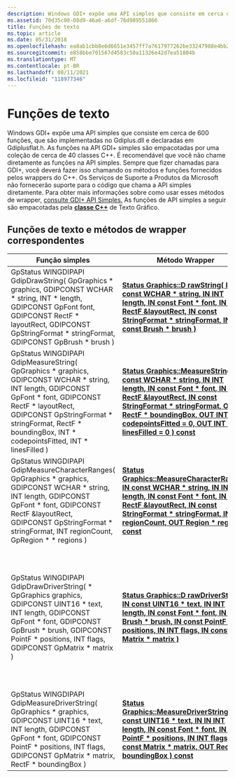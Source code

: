 ```yaml
---
description: Windows GDI+ expõe uma API simples que consiste em cerca de 600 funções. Essas funções de API simples são empacotadas pela classe C++ de Texto Gráfico.
ms.assetid: 70d35c08-08d9-46a6-a6df-76d989551866
title: Funções de texto
ms.topic: article
ms.date: 05/31/2018
ms.openlocfilehash: ea8ab1cbb8e6d6651e3457ff7a7617977262be33247988e4bb221a4596e02002
ms.sourcegitcommit: e858bbe701567d4583c50a11326e42d7ea51804b
ms.translationtype: MT
ms.contentlocale: pt-BR
ms.lasthandoff: 08/11/2021
ms.locfileid: "118977346"
---
```

# <a name="text-functions"></a>Funções de texto

Windows GDI+ expõe uma API simples que consiste em cerca de 600 funções, que são implementadas no Gdiplus.dll e declaradas em Gdiplusflat.h. As funções na API GDI+ simples são empacotadas por uma coleção de cerca de 40 classes C++. É recomendável que você não chame diretamente as funções na API simples. Sempre que fizer chamadas para GDI+, você deverá fazer isso chamando os métodos e funções fornecidos pelos wrappers do C++. Os Serviços de Suporte a Produtos da Microsoft não fornecerão suporte para o código que chama a API simples diretamente. Para obter mais informações sobre como usar esses métodos de wrapper, [consulte GDI+ API Simples.](-gdiplus-flatapi-flat.md) As funções de API simples a seguir são empacotadas pela [**classe C++**](/windows/desktop/api/gdiplusgraphics/nl-gdiplusgraphics-graphics) de Texto Gráfico.

## <a name="text-functions-and-corresponding-wrapper-methods"></a>Funções de texto e métodos de wrapper correspondentes



| Função simples                                                                                                                                                                                                                                                                   | Método Wrapper                                                                                                                                                                                                                                                                                                                                                                        | Comentários                                                                                                                                                                                                           |
|---------------------------------------------------------------------------------------------------------------------------------------------------------------------------------------------------------------------------------------------------------------------------------|---------------------------------------------------------------------------------------------------------------------------------------------------------------------------------------------------------------------------------------------------------------------------------------------------------------------------------------------------------------------------------------|-------------------------------------------------------------------------------------------------------------------------------------------------------------------------------------------------------------------|
| GpStatus WINGDIPAPI GdipDrawString( GpGraphics \* graphics, GDIPCONST WCHAR \* string, INT \* length, GDIPCONST GpFont font, GDIPCONST RectF \* layoutRect, GDIPCONST GpStringFormat \* stringFormat, GDIPCONST GpBrush \* brush )<br/>                                         | [**Status Graphics::D rawString( IN const WCHAR \* string, IN INT length, IN const Font \* font, IN const RectF &layoutRect, IN const StringFormat \* stringFormat, IN const Brush \* brush )**](/previous-versions//ms535991(v=vs.85))<br/>                                                                                      | Desenha uma cadeia de caracteres com base em uma fonte, um retângulo de layout e um formato.                                                                                                                                                 |
| GpStatus WINGDIPAPI GdipMeasureString( GpGraphics \* graphics, GDIPCONST WCHAR \* string, INT length, GDIPCONST GpFont \* font, GDIPCONST RectF \* layoutRect, GDIPCONST GpStringFormat \* stringFormat, RectF \* boundingBox, INT \* codepointsFitted, INT \* linesFilled )<br/> | [**Status Graphics::MeasureString( IN const WCHAR \* string, IN INT length, IN const Font \* font, IN const RectF &layoutRect, IN const StringFormat \* stringFormat, OUT RectF \* boundingBox, OUT INT \* codepointsFitted = 0, OUT INT \* linesFilled = 0 ) const**](/previous-versions//ms535831(v=vs.85))<br/> | Mede a extensão da cadeia de caracteres no retângulo de layout, formato e fonte especificado.                                                                                                                            |
| GpStatus WINGDIPAPI GdipMeasureCharacterRanges( GpGraphics \* graphics, GDIPCONST WCHAR \* string, INT length, GDIPCONST GpFont \* font, GDIPCONST RectF &layoutRect, GDIPCONST GpStringFormat \* stringFormat, INT regionCount, GpRegion \* \* regions )<br/>                  | [**Status Graphics::MeasureCharacterRanges( IN const WCHAR \* string, IN INT length, IN const Font \* font, IN const RectF &layoutRect, IN const StringFormat \* stringFormat, IN INT regionCount, OUT Region \* regions ) const**](/windows/desktop/api/Gdiplusgraphics/nf-gdiplusgraphics-graphics-measurecharacterranges)<br/>                                  | Obtém um conjunto de regiões, cada uma das quais delimita um intervalo de posições de caractere dentro de uma cadeia de caracteres.                                                                                                                        |
| GpStatus WINGDIPAPI GdipDrawDriverString( \* GpGraphics graphics, GDIPCONST UINT16 \* text, INT length, GDIPCONST GpFont \* font, GDIPCONST GpBrush \* brush, GDIPCONST PointF \* positions, INT flags, GDIPCONST GpMatrix \* matrix )<br/>                                     | [**Status Graphics::D rawDriverString( IN const UINT16 \* text, IN INT length, IN const Font \* font, IN const Brush \* brush, IN const PointF \* positions, IN INT flags, IN const Matrix \* matrix )**](/windows/desktop/api/Gdiplusgraphics/nf-gdiplusgraphics-graphics-drawdriverstring)<br/>                                                                           | Desenha caracteres nas posições especificadas. O método fornece ao cliente controle total sobre a aparência do texto. O método presume que o cliente já tenha definido o formato e o layout a serem aplicados. |
| GpStatus WINGDIPAPI GdipMeasureDriverString( GpGraphics \* graphics, GDIPCONST UINT16 \* text, INT length, GDIPCONST GpFont \* font, GDIPCONST PointF \* positions, INT flags, GDIPCONST GpMatrix \* matrix, RectF \* boundingBox )<br/>                                        | [**Status Graphics::MeasureDriverString( IN const UINT16 \* text, IN IN INT length, IN const Font \* font, IN const PointF \* positions, IN INT flags, IN const Matrix \* matrix, OUT RectF \* boundingBox ) const**](/windows/desktop/api/Gdiplusgraphics/nf-gdiplusgraphics-graphics-measuredriverstring)<br/>                                                        | Mede a caixa delimitativa para os caracteres especificados e suas posições correspondentes.                                                                                                                         |



 

 

 
